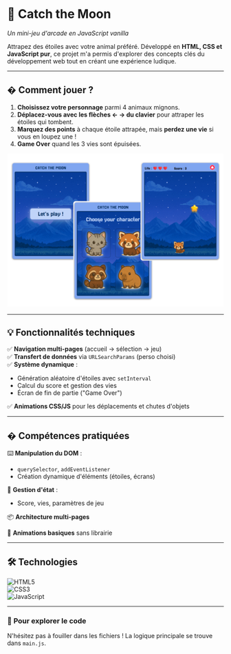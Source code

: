 # 🌙 **Catch the Moon**

_Un mini-jeu d'arcade en JavaScript vanilla_

Attrapez des étoiles avec votre animal préféré. Développé en **HTML, CSS et JavaScript pur**, ce projet m'a permis d'explorer des concepts clés du développement web tout en créant une expérience ludique.

---

## � **Comment jouer ?**

1. **Choisissez votre personnage** parmi 4 animaux mignons.
2. **Déplacez-vous avec les flèches ← → du clavier** pour attraper les étoiles qui tombent.
3. **Marquez des points** à chaque étoile attrapée, mais **perdez une vie** si vous en loupez une !
4. **Game Over** quand les 3 vies sont épuisées.

![Visuel du jeu](/assets/screen-visuel.png "Visuel du jeu")

---

## 💡 **Fonctionnalités techniques**

✅ **Navigation multi-pages** (accueil → sélection → jeu)  
✅ **Transfert de données** via `URLSearchParams` (perso choisi)  
✅ **Système dynamique** :

- Génération aléatoire d'étoiles avec `setInterval`
- Calcul du score et gestion des vies
- Écran de fin de partie ("Game Over")

✅ **Animations CSS/JS** pour les déplacements et chutes d'objets

---

## � **Compétences pratiquées**

⌨️ **Manipulation du DOM** :

- `querySelector`, `addEventListener`
- Création dynamique d'éléments (étoiles, écrans)

🔄 **Gestion d'état** :

- Score, vies, paramètres de jeu

📦 **Architecture multi-pages**

🎨 **Animations basiques** sans librairie

---

## 🛠 **Technologies**

![HTML5](https://img.shields.io/badge/HTML5-E34F26?style=flat&logo=html5&logoColor=white)  
![CSS3](https://img.shields.io/badge/CSS3-1572B6?style=flat&logo=css3&logoColor=white)  
![JavaScript](https://img.shields.io/badge/JavaScript-F7DF1E?style=flat&logo=javascript&logoColor=black)

---

### 🔗 **Pour explorer le code**

N'hésitez pas à fouiller dans les fichiers ! La logique principale se trouve dans `main.js`.

